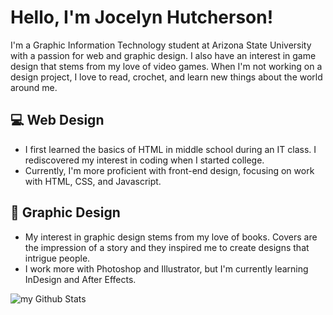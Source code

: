 # Hello, I'm Jocelyn Hutcherson!

I'm a Graphic Information Technology student at Arizona State University with a passion for web and graphic design. I also have an interest in game design that stems from my love of video games. When I'm not working on a design project, I love to read, crochet, and learn new things about the world around me.


## :computer: Web Design

- I first learned the basics of HTML in middle school during an IT class. I rediscovered my interest in coding when I started college.
- Currently, I'm more proficient with front-end design, focusing on work with HTML, CSS, and Javascript.


## :art: Graphic Design

- My interest in graphic design stems from my love of books. Covers are the impression of a story and they inspired me to create designs that intrigue people.
- I work more with Photoshop and Illustrator, but I'm currently learning InDesign and After Effects.

<img align="center" src="https://github-readme-stats.vercel.app/api?username=lynhutch&include_all_commits=true&count_private=true&show_icons=true&line_height=20&title_color=4D0011&icon_color=102B1F&text_color=4D0011&bg_color=FFD9D9,ffffff,BD7880" alt="my Github Stats"/>
